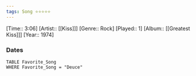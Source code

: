 ```yaml
---
tags: Song ⭐⭐⭐⭐⭐ 
---
```

[Time:: 3:06]
[Artist:: [[Kiss]]]
[Genre:: Rock]
[Played:: 1]
[Album:: [[Greatest Kiss]]]
[Year:: 1974]
### Dates
````dataview
TABLE Favorite_Song
WHERE Favorite_Song = "Deuce"
````